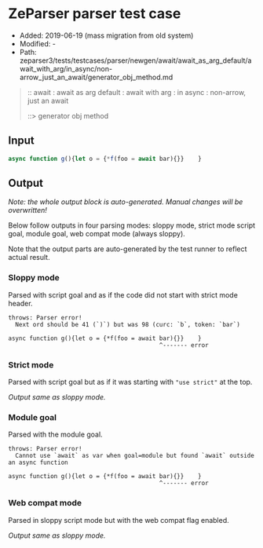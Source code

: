 # ZeParser parser test case

- Added: 2019-06-19 (mass migration from old system)
- Modified: -
- Path: zeparser3/tests/testcases/parser/newgen/await/await_as_arg_default/await_with_arg/in_async/non-arrow_just_an_await/generator_obj_method.md

> :: await : await as arg default : await with arg : in async : non-arrow, just an await
>
> ::> generator obj method

## Input

`````js
async function g(){let o = {*f(foo = await bar){}}    }
`````

## Output

_Note: the whole output block is auto-generated. Manual changes will be overwritten!_

Below follow outputs in four parsing modes: sloppy mode, strict mode script goal, module goal, web compat mode (always sloppy).

Note that the output parts are auto-generated by the test runner to reflect actual result.

### Sloppy mode

Parsed with script goal and as if the code did not start with strict mode header.

`````
throws: Parser error!
  Next ord should be 41 (`)`) but was 98 (curc: `b`, token: `bar`)

async function g(){let o = {*f(foo = await bar){}}    }
                                           ^------- error
`````

### Strict mode

Parsed with script goal but as if it was starting with `"use strict"` at the top.

_Output same as sloppy mode._

### Module goal

Parsed with the module goal.

`````
throws: Parser error!
  Cannot use `await` as var when goal=module but found `await` outside an async function

async function g(){let o = {*f(foo = await bar){}}    }
                                           ^------- error
`````


### Web compat mode

Parsed in sloppy script mode but with the web compat flag enabled.

_Output same as sloppy mode._
